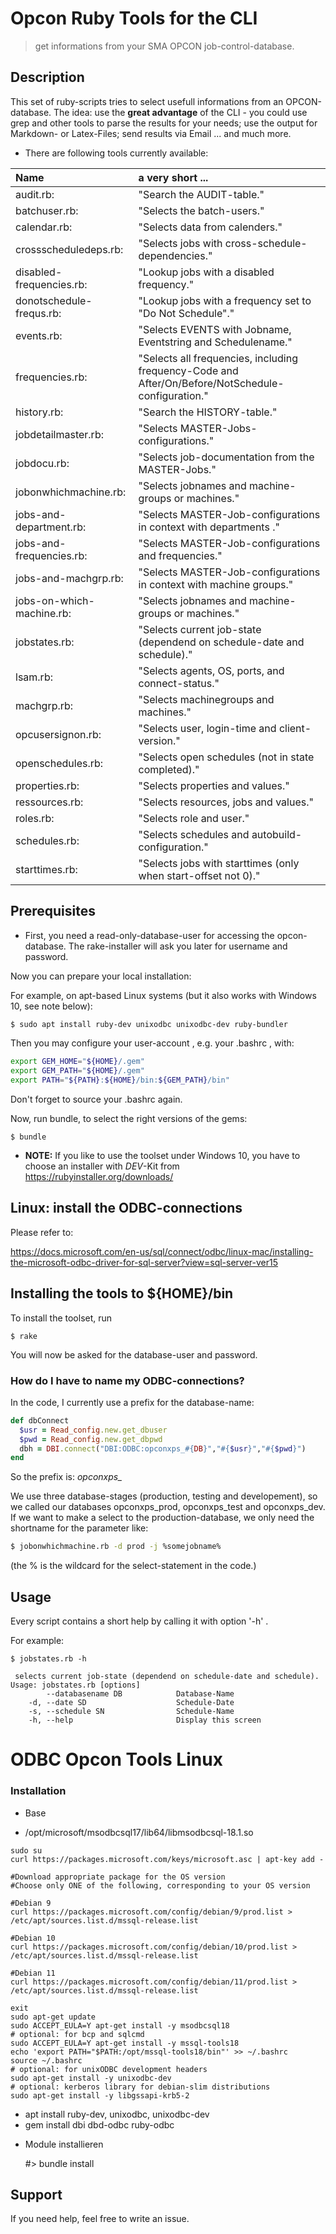 # Opcon Ruby Tools for the CLI


> get informations from your SMA OPCON job-control-database.


## Description

This set of ruby-scripts tries to select usefull informations from an OPCON-database.
The idea: use the **great advantage** of the CLI - you could use grep and other tools to parse the results
for your needs; use the output for Markdown- or Latex-Files; send results via Email ...
and much more.


* There are following tools currently available:

| Name | a very short ... |
| :--- | :--- |
|audit.rb:            | "Search the AUDIT-table."|
|batchuser.rb:        | "Selects the batch-users."|
|calendar.rb:         | "Selects data from calenders."|
|crossscheduledeps.rb:    | "Selects jobs with cross-schedule-dependencies."|
|disabled-frequencies.rb: | "Lookup jobs with a disabled frequency."|
|donotschedule-frequs.rb: | "Lookup jobs with a frequency set to \"Do Not Schedule\"."|
|events.rb:          | "Selects EVENTS with Jobname, Eventstring and Schedulename."|
|frequencies.rb:     | "Selects all frequencies, including frequency-Code and After/On/Before/NotSchedule-configuration."|
|history.rb:         | "Search the HISTORY-table."|
|jobdetailmaster.rb: | "Selects MASTER-Jobs-configurations."|
|jobdocu.rb:         | "Selects job-documentation from the MASTER-Jobs."|
|jobonwhichmachine.rb:        | "Selects jobnames and machine-groups or machines."|
|jobs-and-department.rb:      | "Selects MASTER-Job-configurations in context with departments ."|
|jobs-and-frequencies.rb:     | "Selects MASTER-Job-configurations and frequencies."|
|jobs-and-machgrp.rb:         | "Selects MASTER-Job-configurations in context with machine groups."|
|jobs-on-which-machine.rb:    | "Selects jobnames and machine-groups or machines."|
|jobstates.rb:        | "Selects current job-state (dependend on schedule-date and schedule)."|
|lsam.rb:             | "Selects agents, OS, ports, and connect-status."|
|machgrp.rb:          | "Selects machinegroups and machines."|
|opcusersignon.rb:    | "Selects user, login-time and client-version."|
|openschedules.rb:    | "Selects open schedules (not in state completed)."|
|properties.rb:       | "Selects properties and values."|
|ressources.rb:       | "Selects resources, jobs and values."|
|roles.rb:            | "Selects role and user."|
|schedules.rb:        | "Selects schedules and autobuild-configuration."|
|starttimes.rb:       | "Selects jobs with starttimes (only when start-offset not 0)."|

## Prerequisites

* First, you need a read-only-database-user for accessing the opcon-database. The rake-installer will ask you later for username and password.

Now you can prepare your local installation:

For example, on apt-based Linux systems (but it also works with Windows 10, see note below):

```sh
$ sudo apt install ruby-dev unixodbc unixodbc-dev ruby-bundler
```

Then you may configure your user-account , e.g. your .bashrc , with:

```sh
export GEM_HOME="${HOME}/.gem"
export GEM_PATH="${HOME}/.gem"
export PATH="${PATH}:${HOME}/bin:${GEM_PATH}/bin"
```

Don't forget to source your .bashrc again.


Now, run bundle, to select the right versions of the gems:

~~~
$ bundle
~~~



* **NOTE:** If you like to use the toolset under Windows 10, you have to choose an installer with *DEV*-Kit from https://rubyinstaller.org/downloads/



## Linux: install the ODBC-connections

Please refer to:

https://docs.microsoft.com/en-us/sql/connect/odbc/linux-mac/installing-the-microsoft-odbc-driver-for-sql-server?view=sql-server-ver15


## Installing the tools to ${HOME}/bin

To install the toolset, run

~~~
$ rake
~~~

You will now be asked for the database-user and password.


### How do I have to name my ODBC-connections?

In the code, I currently use a prefix for the database-name:

```ruby
def dbConnect
  $usr = Read_config.new.get_dbuser
  $pwd = Read_config.new.get_dbpwd
  dbh = DBI.connect("DBI:ODBC:opconxps_#{DB}","#{$usr}","#{$pwd}")
end

```

So the prefix is: *opconxps_*

We use three database-stages (production, testing and developement), so we called
our databases opconxps_prod, opconxps_test and opconxps_dev.
If we want to make a select to the production-database, we only need
the shortname for the parameter like:

```sh
$ jobonwhichmachine.rb -d prod -j %somejobname%

```

(the % is the wildcard for the select-statement in the code.)


## Usage

Every script contains a short help by calling it with option '-h' .

For example:

~~~
$ jobstates.rb -h

 selects current job-state (dependend on schedule-date and schedule).
Usage: jobstates.rb [options]
        --databasename DB            Database-Name
    -d, --date SD                    Schedule-Date
    -s, --schedule SN                Schedule-Name
    -h, --help                       Display this screen
~~~



# ODBC Opcon Tools Linux

### Installation

* Base

 - /opt/microsoft/msodbcsql17/lib64/libmsodbcsql-18.1.so 

~~~
sudo su
curl https://packages.microsoft.com/keys/microsoft.asc | apt-key add -

#Download appropriate package for the OS version
#Choose only ONE of the following, corresponding to your OS version

#Debian 9
curl https://packages.microsoft.com/config/debian/9/prod.list > /etc/apt/sources.list.d/mssql-release.list

#Debian 10
curl https://packages.microsoft.com/config/debian/10/prod.list > /etc/apt/sources.list.d/mssql-release.list

#Debian 11
curl https://packages.microsoft.com/config/debian/11/prod.list > /etc/apt/sources.list.d/mssql-release.list

exit
sudo apt-get update
sudo ACCEPT_EULA=Y apt-get install -y msodbcsql18
# optional: for bcp and sqlcmd
sudo ACCEPT_EULA=Y apt-get install -y mssql-tools18
echo 'export PATH="$PATH:/opt/mssql-tools18/bin"' >> ~/.bashrc
source ~/.bashrc
# optional: for unixODBC development headers
sudo apt-get install -y unixodbc-dev
# optional: kerberos library for debian-slim distributions
sudo apt-get install -y libgssapi-krb5-2
~~~


 - apt install ruby-dev, unixodbc, unixodbc-dev
 - gem install dbi dbd-odbc ruby-odbc

* Module installieren

    #> bundle install





## Support

If you need help, feel free to write an issue.
